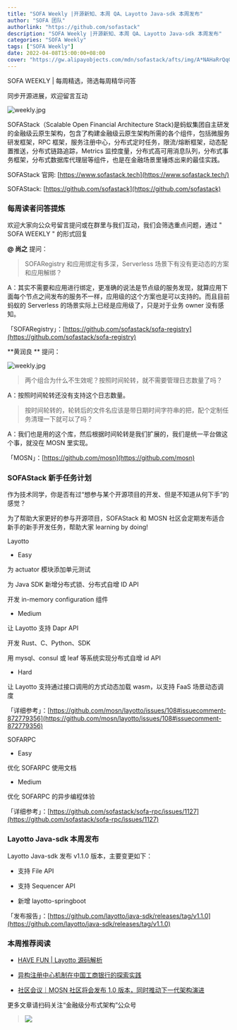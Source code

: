 ```yaml
---
title: "SOFA Weekly |开源新知、本周 QA、Layotto Java-sdk 本周发布"
author: "SOFA 团队"
authorlink: "https://github.com/sofastack"
description: "SOFA Weekly |开源新知、本周 QA、Layotto Java-sdk 本周发布"
categories: "SOFA Weekly"
tags: ["SOFA Weekly"]
date: 2022-04-08T15:00:00+08:00
cover: "https://gw.alipayobjects.com/mdn/sofastack/afts/img/A*NAHaRrQqGzAAAAAAAAAAAAAAARQnAQ"
---
```


SOFA WEEKLY | 每周精选，筛选每周精华问答

同步开源进展，欢迎留言互动

![weekly.jpg](https://gw.alipayobjects.com/mdn/sofastack/afts/img/A*NAHaRrQqGzAAAAAAAAAAAAAAARQnAQ)

SOFAStack（Scalable Open Financial Architecture Stack)是蚂蚁集团自主研发的金融级云原生架构，包含了构建金融级云原生架构所需的各个组件，包括微服务研发框架，RPC 框架，服务注册中心，分布式定时任务，限流/熔断框架，动态配置推送，分布式链路追踪，Metrics 监控度量，分布式高可用消息队列，分布式事务框架，分布式数据库代理层等组件，也是在金融场景里锤炼出来的最佳实践。

SOFAStack 官网: [https://www.sofastack.tech](https://www.sofastack.tech/)

SOFAStack: [https://github.com/sofastack](https://github.com/sofastack)

### 每周读者问答提炼

欢迎大家向公众号留言提问或在群里与我们互动，我们会筛选重点问题，通过 " SOFA WEEKLY " 的形式回复

**@ 尚之** 提问：

>SOFARegistry 和应用绑定有多深，Serverless 场景下有没有更动态的方案和应用解绑？

A：其实不需要和应用进行绑定，更准确的说法是节点级的服务发现，就算应用下面每个节点之间发布的服务不一样，应用级的这个方案也是可以支持的。而且目前蚂蚁的 Serverless 的场景实际上已经是应用级了，只是对于业务 owner 没有感知。

「SOFARegistry」：[https://github.com/sofastack/sofa-registry](https://github.com/sofastack/sofa-registry)

**黄润良 ** 提问：

![weekly.jpg](https://gw.alipayobjects.com/mdn/rms_1c90e8/afts/img/A*GwwxQ48em3QAAAAAAAAAAAAAARQnAQ)

>两个组合为什么不生效呢？按照时间轮转，就不需要管理日志数量了吗？

A：按照时间轮转还没有支持这个日志数量。

>按时间轮转的，轮转后的文件名应该是带日期时间字符串的把，配个定制任务清理一下就可以了吗？

A：我们也是用的这个库，然后根据时间轮转是我们扩展的，我们是统一平台做这个事，就没在 MOSN 里实现。

「MOSN」：[https://github.com/mosn](https://github.com/mosn)

### SOFAStack 新手任务计划

作为技术同学，你是否有过“想参与某个开源项目的开发、但是不知道从何下手”的感觉？

为了帮助大家更好的参与开源项目，SOFAStack 和 MOSN 社区会定期发布适合新手的新手开发任务，帮助大家 learning by doing!

Layotto

- Easy

为 actuator 模块添加单元测试

为 Java SDK 新增分布式锁、分布式自增 ID API

开发 in-memory configuration 组件

- Medium

让 Layotto 支持 Dapr API

开发 Rust、C、Python、SDK

用 mysql、consul 或 leaf 等系统实现分布式自增 id API

- Hard

让 Layotto 支持通过接口调用的方式动态加载 wasm，以支持 FaaS 场景动态调度

「详细参考」：[https://github.com/mosn/layotto/issues/108#issuecomment-872779356](https://github.com/mosn/layotto/issues/108#issuecomment-872779356)

SOFARPC

- Easy

优化 SOFARPC 使用文档

- Medium

优化 SOFARPC 的异步编程体验

「详细参考」：[https://github.com/sofastack/sofa-rpc/issues/1127](https://github.com/sofastack/sofa-rpc/issues/1127)

### Layotto Java-sdk  本周发布

Layotto Java-sdk 发布 v1.1.0 版本，主要变更如下：

- 支持 File API

- 支持 Sequencer API

- 新增 layotto-springboot

「发布报告」：[https://github.com/layotto/java-sdk/releases/tag/v1.1.0](https://github.com/layotto/java-sdk/releases/tag/v1.1.0)

### 本周推荐阅读

- [HAVE FUN | Layotto 源码解析](https://mp.weixin.qq.com/s?__biz=MzUzMzU5Mjc1Nw==&mid=2247504412&idx=1&sn=b4e09eca55af2eb83cb9dd5d9c0e3f08&chksm=faa33dc6cdd4b4d0513c986bd745b04b92f4539029ffca2131f3d7050b54d4c15f17d2cde820&scene=21#wechat_redirect)

- [异构注册中心机制在中国工商银行的探索实践](https://mp.weixin.qq.com/s?__biz=MzUzMzU5Mjc1Nw==&mid=2247504244&idx=1&sn=59e32e2d4be5bbf6789da040eaaa1d4d&chksm=faa33eaecdd4b7b8a2f630944d6c7fd679bd1ecfef2c512111a61c02320dc78bb0ee560053f9&scene=21#wechat_redirect)

- [社区会议｜MOSN 社区将会发布 1.0 版本，同时推动下一代架构演进](https://mp.weixin.qq.com/s?__biz=MzUzMzU5Mjc1Nw==&mid=2247502035&idx=1&sn=7854ee79b923d5431903f787ff9edc73&chksm=faa32709cdd4ae1fce7b031a5ceed38018dbcc61da42024649d8ef0c5b39d823d508004239a8&scene=21)

更多文章请扫码关注“金融级分布式架构”公众号

>![](https://gw.alipayobjects.com/mdn/rms_1c90e8/afts/img/A*8G5NRZ7UEToAAAAAAAAAAAAAARQnAQ)
